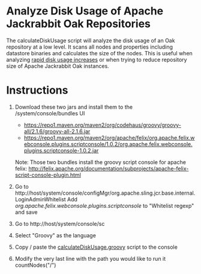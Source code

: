 # Analyze Disk Usage of Apache Jackrabbit Oak Repositories
The calculateDiskUsage script will analyze the disk usage of an Oak repository at a low level.  It scans all nodes and properties including datastore binaries and calculates the size of the nodes.
This is useful when analyzing [rapid disk usage increases](https://helpx.adobe.com/experience-manager/kb/analyze-unusual-repository-growth.html) or when trying to reduce repository size of Apache Jackrabbit Oak instances.

# Instructions
1. Download these two jars and install them to the /system/console/bundles UI
    * https://repo1.maven.org/maven2/org/codehaus/groovy/groovy-all/2.1.6/groovy-all-2.1.6.jar
    * https://repo1.maven.org/maven2/org/apache/felix/org.apache.felix.webconsole.plugins.scriptconsole/1.0.2/org.apache.felix.webconsole.plugins.scriptconsole-1.0.2.jar

    Note: Those two bundles install the groovy script console for apache felix:
    http://felix.apache.org/documentation/subprojects/apache-felix-script-console-plugin.html
2. Go to http://host/system/console/configMgr/org.apache.sling.jcr.base.internal.LoginAdminWhitelist
Add _org.apache.felix.webconsole.plugins.scriptconsole_ to "Whitelist regexp" and save
3. Go to http://host/system/console/sc
4. Select "Groovy" as the language
5. Copy / paste the [calculateDiskUsage.groovy](calculateDiskUsage.groovy) script to the console
6. Modify the very last line with the path you would like to run it
countNodes("/")

